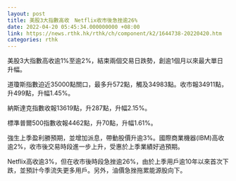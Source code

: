 ```yaml
---
layout: post
title: 美股3大指數高收　Netflix收市後急挫逾26%
date: 2022-04-20 05:45:34.000000000 +08:00
link: https://news.rthk.hk/rthk/ch/component/k2/1644738-20220420.htm
categories: rthk
---
```


美股3大指數高收逾1%至逾2%，結束兩個交易日跌勢，創逾1個月以來最大單日升幅。

道瓊斯指數迫近35000點關口，最多升572點，觸及34983點。收市報34911點，升499點，升幅1.45%。

納斯達克指數收報13619點，升287點，升幅2.15%。

標準普爾500指數收報4462點，升70點，升幅1.61%。

強生上季盈利勝預期，並增加派息，帶動股價升逾3%。國際商業機器(IBM)高收逾2%，收市後交易時段進一步上升，受惠於上季業績好過預期。

Netflix高收逾3%，但在收市後時段急挫逾26%，由於上季用戶逾10年以來首次下跌，並預計今季流失更多用戶。另外，油價急挫拖累能源股向下。
